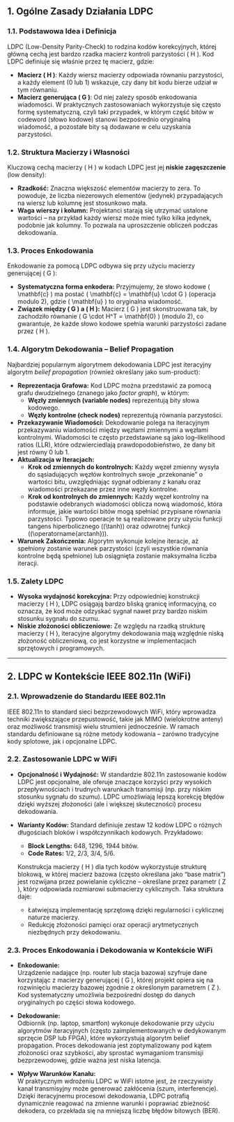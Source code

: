 ## 1. Ogólne Zasady Działania LDPC

### 1.1. Podstawowa Idea i Definicja
LDPC (Low-Density Parity-Check) to rodzina kodów korekcyjnych, której główną cechą jest bardzo rzadka macierz kontroli parzystości \( H \). Kod LDPC definiuje się właśnie przez tę macierz, gdzie:
- **Macierz \( H \)**: Każdy wiersz macierzy odpowiada równaniu parzystości, a każdy element (0 lub 1) wskazuje, czy dany bit kodu bierze udział w tym równaniu.
- **Macierz generująca \( G \)**: Od niej zależy sposób enkodowania wiadomości. W praktycznych zastosowaniach wykorzystuje się często formę systematyczną, czyli taki przypadek, w którym część bitów w codeword (słowo kodowe) stanowi bezpośrednio oryginalną wiadomość, a pozostałe bity są dodawane w celu uzyskania parzystości.

### 1.2. Struktura Macierzy i Własności
Kluczową cechą macierzy \( H \) w kodach LDPC jest jej **niskie zagęszczenie** (low density):
- **Rzadkość:** Znaczna większość elementów macierzy to zera. To powoduje, że liczba niezerowych elementów (jedynek) przypadających na wiersz lub kolumnę jest stosunkowo mała.
- **Waga wierszy i kolumn:** Projektanci starają się utrzymać ustalone wartości – na przykład każdy wiersz może mieć tylko kilka jedynek, podobnie jak kolumny. To pozwala na uproszczenie obliczeń podczas dekodowania.

### 1.3. Proces Enkodowania
Enkodowanie za pomocą LDPC odbywa się przy użyciu macierzy generującej \( G \):
- **Systematyczna forma enkodera:** Przyjmujemy, że słowo kodowe \( \mathbf{c} \) ma postać \( \mathbf{c} = \mathbf{u} \cdot G \) (operacja modulo 2), gdzie \( \mathbf{u} \) to oryginalna wiadomość.  
- **Związek między \( G \) a \( H \):** Macierz \( G \) jest skonstruowana tak, by zachodziło równanie \( G \cdot H^T = \mathbf{0} \) (modulo 2), co gwarantuje, że każde słowo kodowe spełnia warunki parzystości zadane przez \( H \).

### 1.4. Algorytm Dekodowania – Belief Propagation
Najbardziej popularnym algorytmem dekodowania LDPC jest iteracyjny algorytm *belief propagation* (również określany jako sum-product):
- **Reprezentacja Grafowa:** Kod LDPC można przedstawić za pomocą grafu dwudzielnego (znanego jako *factor graph*), w którym:
  - **Węzły zmiennych (variable nodes)** reprezentują bity słowa kodowego.
  - **Węzły kontrolne (check nodes)** reprezentują równania parzystości.
- **Przekazywanie Wiadomości:** Dekodowanie polega na iteracyjnym przekazywaniu wiadomości między węzłami zmiennymi a węzłami kontrolnymi. Wiadomości te często przedstawiane są jako log–likelihood ratios (LLR), które odzwierciedlają prawdopodobieństwo, że dany bit jest równy 0 lub 1.
- **Aktualizacja w Iteracjach:**
  - **Krok od zmiennych do kontrolnych:** Każdy węzeł zmienny wysyła do sąsiadujących węzłów kontrolnych swoje „przekonanie” o wartości bitu, uwzględniając sygnał odbierany z kanału oraz wiadomości przekazane przez inne węzły kontrolne.
  - **Krok od kontrolnych do zmiennych:** Każdy węzeł kontrolny na podstawie odebranych wiadomości oblicza nową wiadomość, która informuje, jakie wartości bitów mogą spełniać przypisane równania parzystości. Typowo operacje te są realizowane przy użyciu funkcji tangens hiperbolicznego (\(\tanh\)) oraz odwrotnej funkcji (\(\operatorname{arctanh}\)).
- **Warunek Zakończenia:** Algorytm wykonuje kolejne iteracje, aż spełniony zostanie warunek parzystości (czyli wszystkie równania kontrolne będą spełnione) lub osiągnięta zostanie maksymalna liczba iteracji.

### 1.5. Zalety LDPC
- **Wysoka wydajność korekcyjna:** Przy odpowiedniej konstrukcji macierzy \( H \), LDPC osiągają bardzo bliską granicę informacyjną, co oznacza, że kod może odzyskać sygnał nawet przy bardzo niskim stosunku sygnału do szumu.
- **Niskie złożoności obliczeniowe:** Ze względu na rzadką strukturę macierzy \( H \), iteracyjne algorytmy dekodowania mają względnie niską złożoność obliczeniową, co jest korzystne w implementacjach sprzętowych i programowych.

---

## 2. LDPC w Kontekście IEEE 802.11n (WiFi)

### 2.1. Wprowadzenie do Standardu IEEE 802.11n
IEEE 802.11n to standard sieci bezprzewodowych WiFi, który wprowadza techniki zwiększające przepustowość, takie jak MIMO (wielokrotne anteny) oraz możliwość transmisji wielu strumieni jednocześnie. W ramach standardu definiowane są różne metody kodowania – zarówno tradycyjne kody splotowe, jak i opcjonalne LDPC.

### 2.2. Zastosowanie LDPC w WiFi
- **Opcjonalność i Wydajność:** W standardzie 802.11n zastosowanie kodów LDPC jest opcjonalne, ale oferuje znaczące korzyści przy wysokich przepływnościach i trudnych warunkach transmisji (np. przy niskim stosunku sygnału do szumu). LDPC umożliwiają lepszą korekcję błędów dzięki wyższej złożoności (ale i większej skuteczności) procesu dekodowania.
- **Warianty Kodów:** Standard definiuje zestaw 12 kodów LDPC o różnych długościach bloków i współczynnikach kodowych. Przykładowo:
  - **Block Lengths:** 648, 1296, 1944 bitów.
  - **Code Rates:** 1/2, 2/3, 3/4, 5/6.
  
  Konstrukcja macierzy \( H \) dla tych kodów wykorzystuje strukturę blokową, w której macierz bazowa (często określana jako “base matrix”) jest rozwijana przez powielanie cykliczne – określane przez parametr \( Z \), który odpowiada rozmiarowi submacierzy cyklicznych. Taka struktura daje:
  - Łatwiejszą implementację sprzętową dzięki regularności i cyklicznej naturze macierzy.
  - Redukcję złożoności pamięci oraz operacji arytmetycznych niezbędnych przy dekodowaniu.

### 2.3. Proces Enkodowania i Dekodowania w Kontekście WiFi
- **Enkodowanie:**  
  Urządzenie nadające (np. router lub stacja bazowa) szyfruje dane korzystając z macierzy generującej \( G \), której projekt opiera się na rozwinięciu macierzy bazowej zgodnie z określonym parametrem \( Z \). Kod systematyczny umożliwia bezpośredni dostęp do danych oryginalnych po części słowa kodowego.
  
- **Dekodowanie:**  
  Odbiornik (np. laptop, smartfon) wykonuje dekodowanie przy użyciu algorytmów iteracyjnych (często zaimplementowanych w dedykowanym sprzęcie DSP lub FPGA), które wykorzystują algorytm belief propagation. Proces dekodowania jest zoptymalizowany pod kątem złożoności oraz szybkości, aby sprostać wymaganiom transmisji bezprzewodowej, gdzie ważna jest niska latencja.
  
- **Wpływ Warunków Kanału:**  
  W praktycznym wdrożeniu LDPC w WiFi istotne jest, że rzeczywisty kanał transmisyjny może generować zakłócenia (szum, interferencje). Dzięki iteracyjnemu procesowi dekodowania, LDPC potrafią dynamicznie reagować na zmienne warunki i poprawiać zbieżność dekodera, co przekłada się na mniejszą liczbę błędów bitowych (BER).

